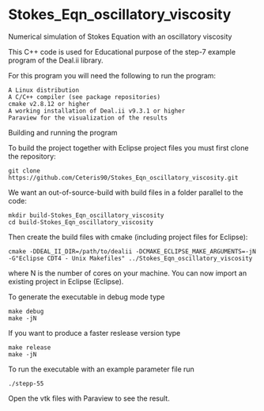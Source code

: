 # Stokes_Eqn_oscillatory_viscosity
Numerical simulation of Stokes Equation with an oscillatory viscosity 

This C++ code is used for Educational purpose of the step-7 example program of the Deal.ii library.

For this program you will need the following to run the program:

    A Linux distribution 
    A C/C++ compiler (see package repositories)
    cmake v2.8.12 or higher
    A working installation of Deal.ii v9.3.1 or higher
    Paraview for the visualization of the results


Building and running the program

To build the project together with Eclipse project files you must first clone the repository:


 
    git clone https://github.com/Ceteris90/Stokes_Eqn_oscillatory_viscosity.git

We want an out-of-source-build with build files in a folder parallel to the code:



 
    mkdir build-Stokes_Eqn_oscillatory_viscosity
    cd build-Stokes_Eqn_oscillatory_viscosity


Then create the build files with cmake (including project files for Eclipse):

 
    cmake -DDEAL_II_DIR=/path/to/dealii -DCMAKE_ECLIPSE_MAKE_ARGUMENTS=-jN -G"Eclipse CDT4 - Unix Makefiles" ../Stokes_Eqn_oscillatory_viscosity

where N is the number of cores on your machine. You can now import an existing project in Eclipse (Eclipse).

To generate the executable in debug mode type

    make debug
    make -jN

If you want to produce a faster reslease version type


    make release
    make -jN

To run the executable with an example parameter file run

    ./stepp-55
    

Open the vtk files with Paraview to see the result.
